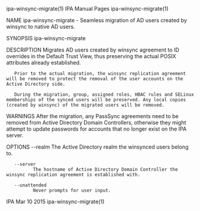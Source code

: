 ipa-winsync-migrate(1)                                                                         IPA Manual Pages                                                                        ipa-winsync-migrate(1)



NAME
       ipa-winsync-migrate - Seamless migration of AD users created by winsync to native AD users.

SYNOPSIS
       ipa-winsync-migrate

DESCRIPTION
       Migrates AD users created by winsync agreement to ID overrides in the Default Trust View, thus preserving the actual POSIX attributes already established.

       Prior to the actual migration, the winsync replication agreement will be removed to protect the removal of the user accounts on the Active Directory side.

       During the migration, group, assigned roles, HBAC rules and SELinux memberships of the synced users will be preserved. Any local copies (created by winsync) of the migrated users will be removed.


WARNINGS
       After  the  migration,  any PassSync agreements need to be removed from Active Directory Domain Controllers, otherwise they might attempt to update passwords for accounts that no longer exist on the
       IPA server.


OPTIONS
       --realm
              The Active Directory realm the winsynced users belong to.

       --server
              The hostname of Active Directory Domain Controller the winsync replication agreement is established with.

       --unattended
              Never prompts for user input.



IPA                                                                                              Mar 10 2015                                                                           ipa-winsync-migrate(1)
